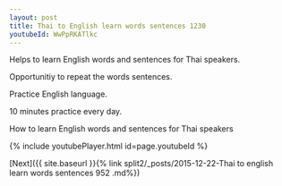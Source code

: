 ```yaml
---
layout: post
title: Thai to English learn words sentences 1230 
youtubeId: WwPpRKATlkc
---
```

 
 
Helps to learn English words and sentences for Thai speakers.

Opportunitiy to repeat the words sentences. 

Practice English language. 
 
10 minutes practice every day. 
 
How to learn English words and sentences for Thai speakers 
 
{% include youtubePlayer.html id=page.youtubeId %}
 
 
[Next]({{ site.baseurl }}{% link  split2/_posts/2015-12-22-Thai to english learn words sentences 952 .md%})
 

